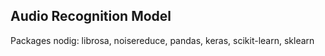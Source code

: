 ## Audio Recognition Model

Packages nodig: librosa, noisereduce, pandas, keras, scikit-learn, sklearn